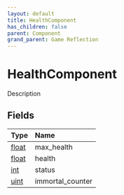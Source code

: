 ```yaml
---
layout: default
title: HealthComponent
has_children: false
parent: Component
grand_parent: Game Reflection
---
```

# HealthComponent
Description 

## Fields

| Type | Name |
|:-------------|:--------------|
| [float](/docs/game-reflection/components/float) | max_health |
| [float](/docs/game-reflection/components/float) | health |
| [int](/docs/game-reflection/enums/int) | status |
| [uint](/docs/game-reflection/components/uint) | immortal_counter |

